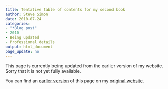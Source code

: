 ```yaml
---
title: Tentative table of contents for my second book
author: Steve Simon
date: 2010-07-24
categories:
- "*Blog post"
- 2010
- Being updated
- Professional details
output: html_document
page_update: no
---
```


This page is currently being updated from the earlier version of my website. Sorry that it is not yet fully available.

<!---More--->

You can find an [earlier version][sim1] of this page on my [original website][sim2].

[sim1]: http://www.pmean.com/10/Contents.html
[sim2]: http://www.pmean.com/original_site.html
